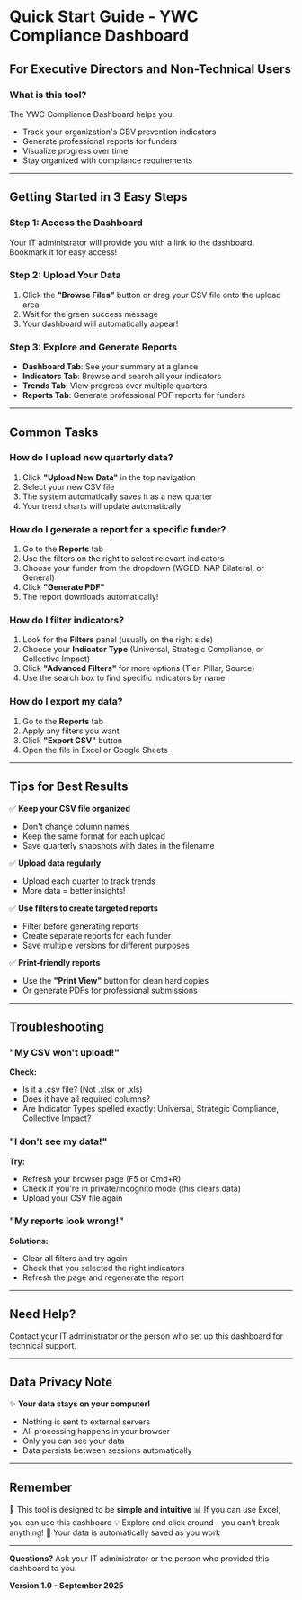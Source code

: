 # Quick Start Guide - YWC Compliance Dashboard

## For Executive Directors and Non-Technical Users

### What is this tool?

The YWC Compliance Dashboard helps you:
- Track your organization's GBV prevention indicators
- Generate professional reports for funders
- Visualize progress over time
- Stay organized with compliance requirements

---

## Getting Started in 3 Easy Steps

### Step 1: Access the Dashboard

Your IT administrator will provide you with a link to the dashboard. Bookmark it for easy access!

### Step 2: Upload Your Data

1. Click the **"Browse Files"** button or drag your CSV file onto the upload area
2. Wait for the green success message
3. Your dashboard will automatically appear!

### Step 3: Explore and Generate Reports

- **Dashboard Tab**: See your summary at a glance
- **Indicators Tab**: Browse and search all your indicators
- **Trends Tab**: View progress over multiple quarters
- **Reports Tab**: Generate professional PDF reports for funders

---

## Common Tasks

### How do I upload new quarterly data?

1. Click **"Upload New Data"** in the top navigation
2. Select your new CSV file
3. The system automatically saves it as a new quarter
4. Your trend charts will update automatically

### How do I generate a report for a specific funder?

1. Go to the **Reports** tab
2. Use the filters on the right to select relevant indicators
3. Choose your funder from the dropdown (WGED, NAP Bilateral, or General)
4. Click **"Generate PDF"**
5. The report downloads automatically!

### How do I filter indicators?

1. Look for the **Filters** panel (usually on the right side)
2. Choose your **Indicator Type** (Universal, Strategic Compliance, or Collective Impact)
3. Click **"Advanced Filters"** for more options (Tier, Pillar, Source)
4. Use the search box to find specific indicators by name

### How do I export my data?

1. Go to the **Reports** tab
2. Apply any filters you want
3. Click **"Export CSV"** button
4. Open the file in Excel or Google Sheets

---

## Tips for Best Results

✅ **Keep your CSV file organized**
- Don't change column names
- Keep the same format for each upload
- Save quarterly snapshots with dates in the filename

✅ **Upload data regularly**
- Upload each quarter to track trends
- More data = better insights!

✅ **Use filters to create targeted reports**
- Filter before generating reports
- Create separate reports for each funder
- Save multiple versions for different purposes

✅ **Print-friendly reports**
- Use the **"Print View"** button for clean hard copies
- Or generate PDFs for professional submissions

---

## Troubleshooting

### "My CSV won't upload!"

**Check:**
- Is it a .csv file? (Not .xlsx or .xls)
- Does it have all required columns?
- Are Indicator Types spelled exactly: Universal, Strategic Compliance, Collective Impact?

### "I don't see my data!"

**Try:**
- Refresh your browser page (F5 or Cmd+R)
- Check if you're in private/incognito mode (this clears data)
- Upload your CSV file again

### "My reports look wrong!"

**Solutions:**
- Clear all filters and try again
- Check that you selected the right indicators
- Refresh the page and regenerate the report

---

## Need Help?

Contact your IT administrator or the person who set up this dashboard for technical support.

---

## Data Privacy Note

✨ **Your data stays on your computer!**
- Nothing is sent to external servers
- All processing happens in your browser
- Only you can see your data
- Data persists between sessions automatically

---

## Remember

🎯 This tool is designed to be **simple and intuitive**
📊 If you can use Excel, you can use this dashboard
💡 Explore and click around - you can't break anything!
🔄 Your data is automatically saved as you work

---

**Questions?** Ask your IT administrator or the person who provided this dashboard to you.

**Version 1.0 - September 2025**
